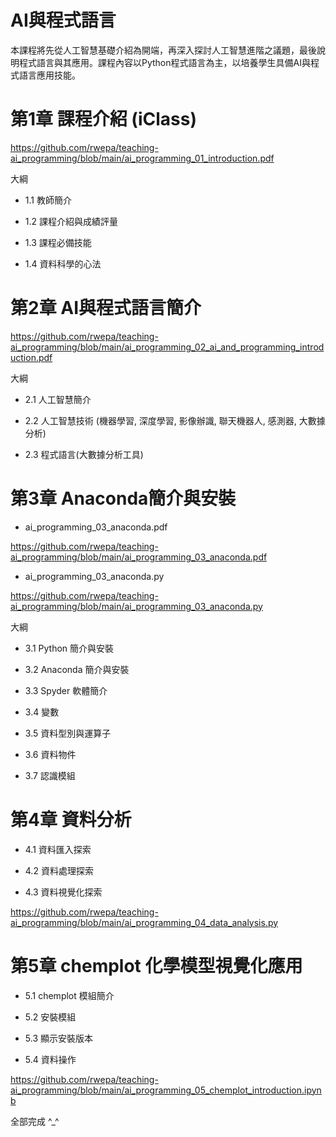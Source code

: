 # AI與程式語言

本課程將先從人工智慧基礎介紹為開端，再深入探討人工智慧進階之議題，最後說明程式語言與其應用。課程內容以Python程式語言為主，以培養學生具備AI與程式語言應用技能。

# 第1章 課程介紹 (iClass)
https://github.com/rwepa/teaching-ai_programming/blob/main/ai_programming_01_introduction.pdf

大綱

+ 1.1 教師簡介
  
+ 1.2 課程介紹與成績評量

+ 1.3 課程必備技能

+ 1.4 資料科學的心法

# 第2章 AI與程式語言簡介
https://github.com/rwepa/teaching-ai_programming/blob/main/ai_programming_02_ai_and_programming_introduction.pdf

大綱

+ 2.1 人工智慧簡介

+ 2.2 人工智慧技術 (機器學習, 深度學習, 影像辦識, 聯天機器人, 感測器, 大數據分析)

+ 2.3 程式語言(大數據分析工具)

# 第3章 Anaconda簡介與安裝

+ ai_programming_03_anaconda.pdf

https://github.com/rwepa/teaching-ai_programming/blob/main/ai_programming_03_anaconda.pdf

+ ai_programming_03_anaconda.py

https://github.com/rwepa/teaching-ai_programming/blob/main/ai_programming_03_anaconda.py

大綱

+ 3.1 Python 簡介與安裝

+ 3.2 Anaconda 簡介與安裝

+ 3.3 Spyder 軟體簡介

+ 3.4 變數

+ 3.5 資料型別與運算子

+ 3.6 資料物件

+ 3.7 認識模組

# 第4章 資料分析

+ 4.1 資料匯入探索

+ 4.2 資料處理探索
 
+ 4.3 資料視覺化探索

https://github.com/rwepa/teaching-ai_programming/blob/main/ai_programming_04_data_analysis.py

# 第5章 chemplot 化學模型視覺化應用

+ 5.1 chemplot 模組簡介

+ 5.2 安裝模組

+ 5.3 顯示安裝版本

+ 5.4 資料操作

https://github.com/rwepa/teaching-ai_programming/blob/main/ai_programming_05_chemplot_introduction.ipynb

全部完成 ^_^
